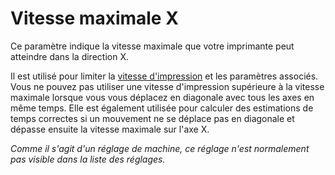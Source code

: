 Vitesse maximale X
====
Ce paramètre indique la vitesse maximale que votre imprimante peut atteindre dans la direction X.

Il est utilisé pour limiter la [vitesse d'impression](../speed/speed_print.md) et les paramètres associés. Vous ne pouvez pas utiliser une vitesse d'impression supérieure à la vitesse maximale lorsque vous vous déplacez en diagonale avec tous les axes en même temps. Elle est également utilisée pour calculer des estimations de temps correctes si un mouvement ne se déplace pas en diagonale et dépasse ensuite la vitesse maximale sur l'axe X.

*Comme il s'agit d'un réglage de machine, ce réglage n'est normalement pas visible dans la liste des réglages.*
